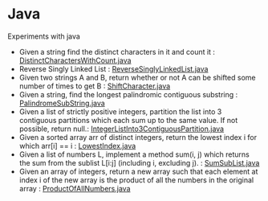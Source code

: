 # Java
Experiments with java
- Given a string find the distinct characters in it and count it : [DistinctCharactersWithCount.java](https://github.com/failed-peanut/java/blob/main/failedpeanut/src/com/failedpeanut/DistinctCharactersWithCount.java)
- Reverse Singly Linked List : [ReverseSinglyLinkedList.java](https://github.com/failed-peanut/java/blob/main/failedpeanut/src/com/failedpeanut/ReverseSinglyLinkedList.java)
- Given two strings A and B, return whether or not A can be shifted some number of times to get B : [ShiftCharacter.java](https://github.com/failed-peanut/java/blob/main/failedpeanut/src/com/failedpeanut/ShiftCharacter.java)
- Given a string, find the longest palindromic contiguous substring : [PalindromeSubString.java](https://github.com/failed-peanut/java/blob/main/failedpeanut/src/com/failedpeanut/PalindromeSubString.java)
- Given a list of strictly positive integers, partition the list into 3 contiguous partitions which each sum up to the same value. If not possible, return null.: [IntegerListInto3ContiguousPartition.java](https://github.com/failed-peanut/java/blob/main/failedpeanut/src/com/failedpeanut/IntegerListInto3ContiguousPartition.java)
- Given a sorted array arr of distinct integers, return the lowest index i for which arr[i] == i : [LowestIndex.java](https://github.com/failed-peanut/java/blob/main/failedpeanut/src/com/failedpeanut/LowestIndex.java)
- Given a list of numbers L, implement a method sum(i, j) which returns the sum from the sublist L[i:j] (including i, excluding j). : [SumSubList.java](https://github.com/failed-peanut/java/blob/main/failedpeanut/src/com/failedpeanut/SumSubList.java)
- Given an array of integers, return a new array such that each element at index i of the new array is the product of all the numbers in the original array : [ProductOfAllNumbers.java](https://github.com/failed-peanut/java/blob/main/failedpeanut/src/com/failedpeanut/ProductOfAllNumbers.java)
